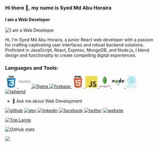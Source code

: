 ### Hi there 👋, my name is Syed Md Abu Horaira 
#### I am a Web Developer
![I am a Web Developer](https://media.licdn.com/dms/image/D5616AQHd1AbOa6rXIw/profile-displaybackgroundimage-shrink_350_1400/0/1719914184679?e=1725494400&v=beta&t=smo_jZNIuDuGOixajtYre1qwYKIf8QCpI6xGizL-Uq0)

Hi, I'm Syed Md Abu Horaira, a junior React web developer with a passion for crafting captivating user interfaces and robust backend solutions. Proficient in JavaScript, React, Express, MongoDB, and Node.js, I blend design and functionality to create compelling digital experiences.

<h3 align="left">Languages and Tools:</h3>
<p align="left"> <a href="https://www.w3schools.com/css/" target="_blank" rel="noreferrer"> <img src="https://raw.githubusercontent.com/devicons/devicon/master/icons/css3/css3-original-wordmark.svg" alt="css3" width="40" height="40"/> </a> <a href="https://expressjs.com" target="_blank" rel="noreferrer"> <img src="https://raw.githubusercontent.com/devicons/devicon/master/icons/express/express-original-wordmark.svg" alt="express" width="40" height="40"/> </a> <a href="https://www.figma.com/" target="_blank" rel="noreferrer"> <img src="https://www.vectorlogo.zone/logos/figma/figma-icon.svg" alt="figma" width="40" height="40"/> </a> <a href="https://firebase.google.com/" target="_blank" rel="noreferrer"> <img src="https://www.vectorlogo.zone/logos/firebase/firebase-icon.svg" alt="firebase" width="40" height="40"/> </a> <a href="https://www.w3.org/html/" target="_blank" rel="noreferrer"> <img src="https://raw.githubusercontent.com/devicons/devicon/master/icons/html5/html5-original-wordmark.svg" alt="html5" width="40" height="40"/> </a> <a href="https://developer.mozilla.org/en-US/docs/Web/JavaScript" target="_blank" rel="noreferrer"> <img src="https://raw.githubusercontent.com/devicons/devicon/master/icons/javascript/javascript-original.svg" alt="javascript" width="40" height="40"/> </a> <a href="https://www.mongodb.com/" target="_blank" rel="noreferrer"> <img src="https://raw.githubusercontent.com/devicons/devicon/master/icons/mongodb/mongodb-original-wordmark.svg" alt="mongodb" width="40" height="40"/> </a> <a href="https://nodejs.org" target="_blank" rel="noreferrer"> <img src="https://raw.githubusercontent.com/devicons/devicon/master/icons/nodejs/nodejs-original-wordmark.svg" alt="nodejs" width="40" height="40"/> </a> <a href="https://reactjs.org/" target="_blank" rel="noreferrer"> <img src="https://raw.githubusercontent.com/devicons/devicon/master/icons/react/react-original-wordmark.svg" alt="react" width="40" height="40"/> </a> <a href="https://tailwindcss.com/" target="_blank" rel="noreferrer"> <img src="https://www.vectorlogo.zone/logos/tailwindcss/tailwindcss-icon.svg" alt="tailwind" width="40" height="40"/> </a> </p>

- 💬 Ask me about Web Development  


[<img src='https://cdn.jsdelivr.net/npm/simple-icons@3.0.1/icons/github.svg' alt='github' height='40'>](https://github.com/Ahnabu)  [<img src='https://cdn.jsdelivr.net/npm/simple-icons@3.0.1/icons/dev-dot-to.svg' alt='dev' height='40'>](https://dev.to/abu-horiara)  [<img src='https://cdn.jsdelivr.net/npm/simple-icons@3.0.1/icons/linkedin.svg' alt='linkedin' height='40'>](https://www.linkedin.com/in/sm-abu-horaira/)  [<img src='https://cdn.jsdelivr.net/npm/simple-icons@3.0.1/icons/facebook.svg' alt='facebook' height='40'>](https://www.facebook.com/horaira.abu.10)  [<img src='https://cdn.jsdelivr.net/npm/simple-icons@3.0.1/icons/twitter.svg' alt='twitter' height='40'>](https://twitter.com/abu_horair)  [<img src='https://cdn.jsdelivr.net/npm/simple-icons@3.0.1/icons/icloud.svg' alt='website' height='40'>](https://portfolio-next-js-abu-horairas-projects.vercel.app)  

[![Top Langs](https://github-readme-stats.vercel.app/api/top-langs/?username=Ahnabu)](https://github.com/anuraghazra/github-readme-stats)

![GitHub stats](https://github-readme-stats.vercel.app/api?username=Ahnabu&show_icons=true&count_private=true)  

<picture>
    <source media="(prefers-color-scheme: dark)" srcset="https://streak-stats.demolab.com?user=Ahnabu&theme=dark" />
    <img src="https://streak-stats.demolab.com?user=Ahnabu&theme=default" />
</picture>

